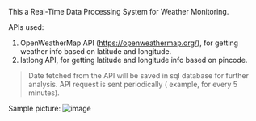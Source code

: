 This a Real-Time Data Processing System for Weather Monitoring.

APIs used:
1. OpenWeatherMap API (https://openweathermap.org/), for getting weather info based on latitude and longitude.
2. latlong API, for getting latitude and longitude info based on pincode.

> Date fetched from the API will be saved in sql database for further analysis.
> API request is sent periodically ( example, for every 5 minutes).

Sample picture:
![image](https://github.com/user-attachments/assets/c7bd082b-6339-45e8-bb9d-b7778905d084)

